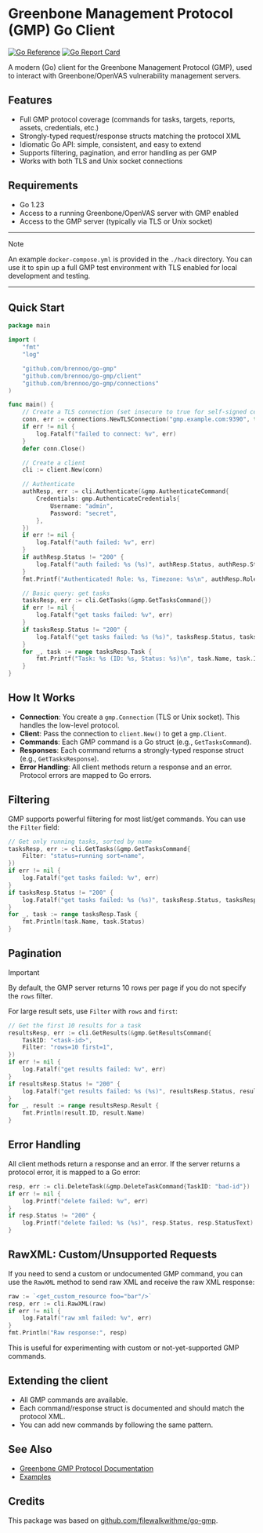 # Greenbone Management Protocol (GMP) Go Client

[![Go Reference](https://pkg.go.dev/badge/github.com/brennoo/go-gmp.svg)](https://pkg.go.dev/github.com/brennoo/go-gmp)
[![Go Report Card](https://goreportcard.com/badge/github.com/brennoo/go-gmp)](https://goreportcard.com/report/github.com/brennoo/go-gmp)

A modern (Go) client for the Greenbone Management Protocol (GMP), used to interact with Greenbone/OpenVAS vulnerability management servers.

## Features

- Full GMP protocol coverage (commands for tasks, targets, reports, assets, credentials, etc.)
- Strongly-typed request/response structs matching the protocol XML
- Idiomatic Go API: simple, consistent, and easy to extend
- Supports filtering, pagination, and error handling as per GMP
- Works with both TLS and Unix socket connections

## Requirements

- Go 1.23
- Access to a running Greenbone/OpenVAS server with GMP enabled
- Access to the GMP server (typically via TLS or Unix socket)

---

> [!NOTE]
> An example `docker-compose.yml` is provided in the `./hack` directory. You can use it to spin up a full GMP test environment with TLS enabled for local development and testing.

---

## Quick Start

```go
package main

import (
	"fmt"
	"log"

	"github.com/brennoo/go-gmp"
	"github.com/brennoo/go-gmp/client"
	"github.com/brennoo/go-gmp/connections"
)

func main() {
	// Create a TLS connection (set insecure to true for self-signed certs)
	conn, err := connections.NewTLSConnection("gmp.example.com:9390", true)
	if err != nil {
		log.Fatalf("failed to connect: %v", err)
	}
	defer conn.Close()

	// Create a client
	cli := client.New(conn)

	// Authenticate
	authResp, err := cli.Authenticate(&gmp.AuthenticateCommand{
		Credentials: gmp.AuthenticateCredentials{
			Username: "admin",
			Password: "secret",
		},
	})
	if err != nil {
		log.Fatalf("auth failed: %v", err)
	}
	if authResp.Status != "200" {
		log.Fatalf("auth failed: %s (%s)", authResp.Status, authResp.StatusText)
	}
	fmt.Printf("Authenticated! Role: %s, Timezone: %s\n", authResp.Role, authResp.Timezone)

	// Basic query: get tasks
	tasksResp, err := cli.GetTasks(&gmp.GetTasksCommand{})
	if err != nil {
		log.Fatalf("get tasks failed: %v", err)
	}
	if tasksResp.Status != "200" {
		log.Fatalf("get tasks failed: %s (%s)", tasksResp.Status, tasksResp.StatusText)
	}
	for _, task := range tasksResp.Task {
		fmt.Printf("Task: %s (ID: %s, Status: %s)\n", task.Name, task.ID, task.Status)
	}
}
```

## How It Works

- **Connection**: You create a `gmp.Connection` (TLS or Unix socket). This handles the low-level protocol.
- **Client**: Pass the connection to `client.New()` to get a `gmp.Client`.
- **Commands**: Each GMP command is a Go struct (e.g., `GetTasksCommand`).
- **Responses**: Each command returns a strongly-typed response struct (e.g., `GetTasksResponse`).
- **Error Handling**: All client methods return a response and an error. Protocol errors are mapped to Go errors.

## Filtering

GMP supports powerful filtering for most list/get commands. You can use the `Filter` field:

```go
// Get only running tasks, sorted by name
tasksResp, err := cli.GetTasks(&gmp.GetTasksCommand{
	Filter: "status=running sort=name",
})
if err != nil {
	log.Fatalf("get tasks failed: %v", err)
}
if tasksResp.Status != "200" {
	log.Fatalf("get tasks failed: %s (%s)", tasksResp.Status, tasksResp.StatusText)
}
for _, task := range tasksResp.Task {
	fmt.Println(task.Name, task.Status)
}
```

## Pagination

> [!IMPORTANT]
> By default, the GMP server returns 10 rows per page if you do not specify the `rows` filter.

For large result sets, use `Filter` with `rows` and `first`:

```go
// Get the first 10 results for a task
resultsResp, err := cli.GetResults(&gmp.GetResultsCommand{
	TaskID: "<task-id>",
	Filter: "rows=10 first=1",
})
if err != nil {
	log.Fatalf("get results failed: %v", err)
}
if resultsResp.Status != "200" {
	log.Fatalf("get results failed: %s (%s)", resultsResp.Status, resultsResp.StatusText)
}
for _, result := range resultsResp.Result {
	fmt.Println(result.ID, result.Name)
}
```

## Error Handling

All client methods return a response and an error. If the server returns a protocol error, it is mapped to a Go error:

```go
resp, err := cli.DeleteTask(&gmp.DeleteTaskCommand{TaskID: "bad-id"})
if err != nil {
	log.Printf("delete failed: %v", err)
}
if resp.Status != "200" {
	log.Printf("delete failed: %s (%s)", resp.Status, resp.StatusText)
}
```

## RawXML: Custom/Unsupported Requests

If you need to send a custom or undocumented GMP command, you can use the `RawXML` method to send raw XML and receive the raw XML response:

```go
raw := `<get_custom_resource foo="bar"/>`
resp, err := cli.RawXML(raw)
if err != nil {
	log.Fatalf("raw xml failed: %v", err)
}
fmt.Println("Raw response:", resp)
```

This is useful for experimenting with custom or not-yet-supported GMP commands.

## Extending the client

- All GMP commands are available.
- Each command/response struct is documented and should match the protocol XML.
- You can add new commands by following the same pattern.

## See Also

- [Greenbone GMP Protocol Documentation](https://docs.greenbone.net/API/GMP/gmp-22.6.html)
- [Examples](./examples/)

## Credits

This package was based on [github.com/filewalkwithme/go-gmp](https://github.com/filewalkwithme/go-gmp). 
